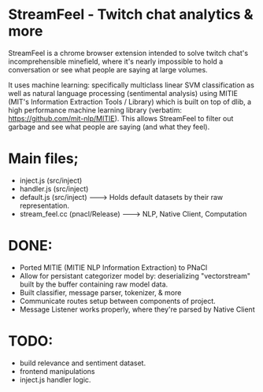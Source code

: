# StreamFeel - Twitch chat analytics &amp; more
StreamFeel is a chrome browser extension intended to solve twitch chat's incomprehensible minefield, where it's nearly impossible to hold a conversation or see what people are saying at large volumes. 

It uses machine learning: specifically multiclass linear SVM classification as well as natural language processing (sentimental analysis) using MITIE (MIT's Information Extraction Tools / Library) which is built on top of dlib, a high performance machine learning library (verbatim: https://github.com/mit-nlp/MITIE). This allows StreamFeel to filter out garbage and see what people are saying (and what they feel).


# Main files;
* inject.js (src/inject)
* handler.js (src/inject)
* default.js (src/inject)
---> Holds default datasets by their raw representation.
* stream_feel.cc (pnacl/Release)
---> NLP, Native Client, Computation

# DONE:
* Ported MITIE (MITIE NLP Information Extraction) to PNaCl
* Allow for persistant categorizer model by:
deserializing "vectorstream" built by the buffer containing raw model data.
* Built classifier, message parser, tokenizer, & more
* Communicate routes setup between components of project.
* Message Listener works properly, where they're parsed by Native Client

# TODO:
* build relevance and sentiment dataset.
* frontend manipulations
* inject.js handler logic.